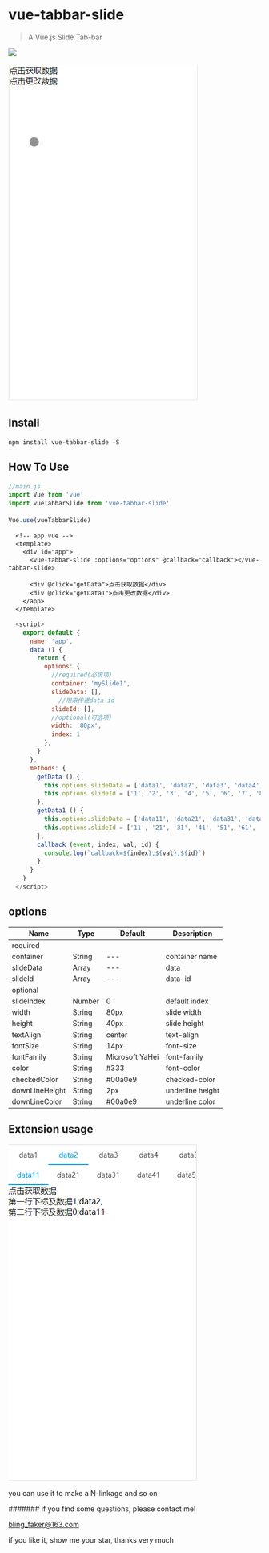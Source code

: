 # vue-tabbar-slide

> A Vue.js Slide Tab-bar

<a href="https://www.npmjs.org/package/vue-tabbar-slide">
  <img src="https://img.shields.io/npm/v/vue-tabbar-slide.svg">
</a>

![image](https://github.com/Blubiubiu/vue-tabbar-slide/blob/master/gif/demo.gif)

## Install
```shell
npm install vue-tabbar-slide -S
```

## How To Use

``` javascript
//main.js
import Vue from 'vue'
import vueTabbarSlide from 'vue-tabbar-slide'

Vue.use(vueTabbarSlide)
```

``` vue
  <!-- app.vue -->
  <template>
    <div id="app">
      <vue-tabbar-slide :options="options" @callback="callback"></vue-tabbar-slide>

      <div @click="getData">点击获取数据</div>
      <div @click="getData1">点击更改数据</div>
    </app>
  </template>
```
``` javascript
  <script>
    export default {
      name: 'app',
      data () {
        return {
          options: {
            //required(必填项)
            container: 'mySlide1',
            slideData: [],
              //用来传递data-id
            slideId: [],
            //optional(可选项)
            width: '80px',
            index: 1
          },
        }
      },
      methods: {
        getData () {
          this.options.slideData = ['data1', 'data2', 'data3', 'data4', 'data5', 'data6', 'data7', 'data8', 'data9', 'data10']
          this.options.slideId = ['1', '2', '3', '4', '5', '6', '7', '8', '9', '10']
        },
        getData1 () {
          this.options.slideData = ['data11', 'data21', 'data31', 'data41', 'data51', 'data61']
          this.options.slideId = ['11', '21', '31', '41', '51', '61', '71', '81', '91', '101']
        },
        callback (event, index, val, id) {
          console.log(`callback=${index},${val},${id}`)
        }
      }
    }
  </script>
```

## options

| Name | Type | Default | Description |
| ---- | ---- | ------- | ----------- |
| required |
| container | String | --- | container name |
| slideData | Array | --- | data |
| slideId | Array | --- | data-id |
| optional |
| slideIndex | Number | 0 | default index |
| width | String | 80px | slide width |
| height | String | 40px | slide height |
| textAlign | String | center | text-align |
| fontSize | String | 14px | font-size |
| fontFamily | String | Microsoft YaHei | font-family |
| color | String | #333 | font-color |
| checkedColor | String | #00a0e9 | checked-color |
| downLineHeight | String | 2px | underline height |
| downLineColor | String | #00a0e9 | underline color |

## Extension usage

![image](https://github.com/Blubiubiu/vue-tabbar-slide/blob/master/gif/demo.png)

you can use it to make a N-linkage and so on


#######
if you find some questions, please contact me!

bling_faker@163.com

if you like it, show me your star, thanks very much
